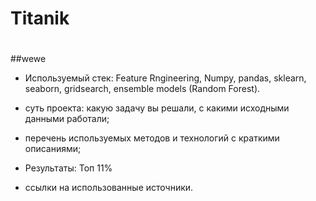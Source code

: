 # Titanik<h1>
  ##wewe
* Используемый стек: Feature Rngineering, Numpy, pandas, sklearn, seaborn, gridsearch, ensemble models (Random Forest).
* суть проекта: какую задачу вы решали, с какими исходными данными работали;
* перечень используемых методов и технологий с краткими описаниями;
* Результаты: Топ 11%

* ссылки на использованные источники.
